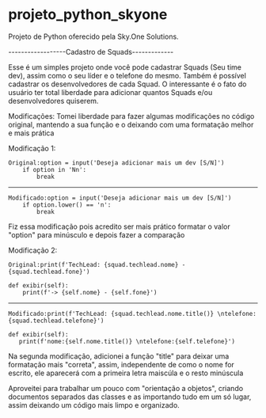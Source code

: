 # projeto_python_skyone
Projeto de Python oferecido pela Sky.One Solutions.

------------------Cadastro de Squads-------------



Esse é um simples projeto onde você pode cadastrar
Squads (Seu time dev), assim como o seu líder e o telefone 
do mesmo.
Também é possível cadastrar os desenvolvedores
de cada Squad. O interessante é o fato do usuário
ter total liberdade para adicionar quantos Squads
 e/ou desenvolvedores quiserem.

Modificações:
    Tomei liberdade para fazer algumas modificações
no código original, mantendo a sua função e o deixando
com uma formatação melhor e mais prática

Modificação 1:

    Original:option = input('Deseja adicionar mais um dev [S/N]')
        if option in 'Nn':
            break
----
    Modificado:option = input('Deseja adicionar mais um dev [S/N]')
        if option.lower() == 'n':
            break
Fiz essa modificação pois acredito ser mais prático
formatar o valor "option" para minúsculo e depois
fazer a comparação

Modificação 2:
           
                
    Original:print(f'TechLead: {squad.techlead.nome} - {squad.techlead.fone}')
    
    def exibir(self):
        print(f'-> {self.nome} - {self.fone}')
--------
    Modificado:print(f'TechLead: {squad.techlead.nome.title()} \ntelefone: {squad.techlead.telefone}') 

    def exibir(self):
       print(f'nome:{self.nome.title()} \ntelefone:{self.telefone}')

Na segunda modificação, adicionei a função "title"
para deixar uma formatação mais "correta", assim,
independente de como o nome for escrito, ele aparecerá
com a primeira letra maiscúla e o resto minúscula

Aproveitei para trabalhar um pouco com "orientação a objetos", criando documentos separados das classes
e as importando tudo em um só lugar, assim deixando um código mais limpo e organizado.
